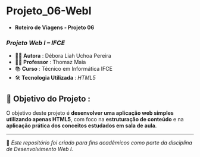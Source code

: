 # Projeto_06-WebI

- **Roteiro de Viagens - Projeto 06**

### _Projeto Web I – IFCE_

- 👩‍💻 **Autora** : Débora Liah Uchoa Pereira
- 👨‍🏫 **Professor** : Thomaz Maia
- 📚 **Curso** : Técnico em Informática IFCE
- 🛠️ **Tecnologia Utilizada** : _HTML5_
  
## 🎯 **Objetivo do Projeto** :
O objetivo deste projeto é **desenvolver uma aplicação web simples utilizando apenas HTML5**, com foco na **estruturação de conteúdo** e na **aplicação prática dos conceitos estudados em sala de aula**.

---
📌 *Este repositório foi criado para fins acadêmicos como parte da disciplina de Desenvolvimento Web I.*  
